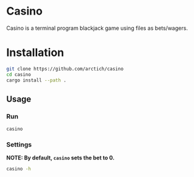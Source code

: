 # Casino

Casino is a terminal program blackjack game using files as bets/wagers.

# Installation

```bash
git clone https://github.com/arctich/casino
cd casino
cargo install --path .
```

## Usage

### Run

```bash
casino
```

### Settings

**NOTE: By default, `casino` sets the bet to 0.**

```bash
casino -h
```
